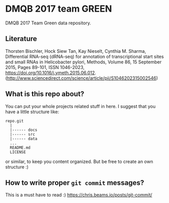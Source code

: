 # DMQB 2017 team GREEN

DMQB 2017 Team Green data repository.

## Literature

Thorsten Bischler, Hock Siew Tan, Kay Nieselt, Cynthia M. Sharma, Differential RNA-seq (dRNA-seq) for annotation of transcriptional start sites and small RNAs in Helicobacter pylori, Methods, Volume 86, 15 September 2015, Pages 89-101, ISSN 1046-2023, https://doi.org/10.1016/j.ymeth.2015.06.012.
(http://www.sciencedirect.com/science/article/pii/S1046202315002546)


## What is this repo about?
You can put your whole projects related stuff in here. I suggest that you have a little structure like:

    repo.git
      |
      |------ docs
      |------ src
      |------ data
      ...
      README.md
      LICENSE
      
or similar, to keep you content organized. But be free to create an own structure :)

## How to write proper ```git commit``` messages?

This is a must have to read :) https://chris.beams.io/posts/git-commit/
